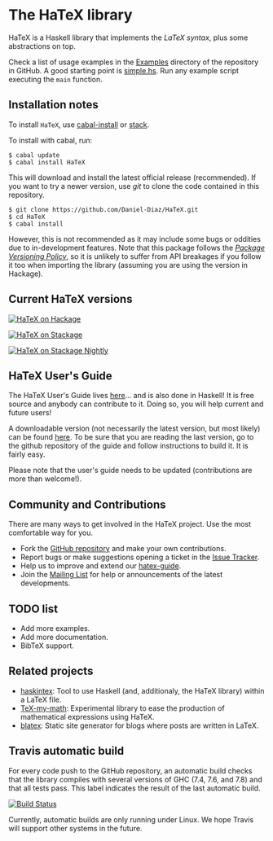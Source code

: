 
# The HaTeX library

HaTeX is a Haskell library that implements the *LaTeX syntax*, plus some abstractions on top.

Check a list of usage examples in the [Examples](https://github.com/Daniel-Diaz/HaTeX/tree/master/Examples) directory
of the repository in GitHub.
A good starting point is [simple.hs](https://github.com/Daniel-Diaz/HaTeX/blob/master/Examples/simple.hs).
Run any example script executing the ``main`` function.

## Installation notes

To install `HaTeX`, use [cabal-install](http://hackage.haskell.org/package/cabal-install)
or [stack](http://docs.haskellstack.org/en/stable/README).

To install with cabal, run:

    $ cabal update
    $ cabal install HaTeX

This will download and install the latest official release (recommended).
If you want to try a newer version, use _git_ to clone the code contained
in this repository.

    $ git clone https://github.com/Daniel-Diaz/HaTeX.git
    $ cd HaTeX
    $ cabal install

However, this is not recommended as it may include some bugs or oddities due to in-development features.
Note that this package follows the [_Package Versioning Policy_](http://www.haskell.org/haskellwiki/Package_versioning_policy),
so it is unlikely to suffer from API breakages if you follow it too when importing the library (assuming
you are using the version in Hackage).

## Current HaTeX versions

[![HaTeX on Hackage](https://img.shields.io/hackage/v/HaTeX.svg)](https://hackage.haskell.org/package/HaTeX)

[![HaTeX on Stackage](http://stackage.org/package/HaTeX/badge/lts)](http://stackage.org/lts/package/HaTeX)

[![HaTeX on Stackage Nightly](http://stackage.org/package/HaTeX/badge/nightly)](http://stackage.org/nightly/package/HaTeX)

## HaTeX User's Guide

The HaTeX User's Guide lives [here](https://github.com/Daniel-Diaz/hatex-guide)... and is also done in Haskell!
It is free source and anybody can contribute to it. Doing so, you will help current and future users!

A downloadable version (not necessarily the latest version, but most likely)
can be found [here](http://daniel-diaz.github.com/projects/hatex/hatex-guide.pdf).
To be sure that you are reading the last version, go to the github repository of the guide and follow instructions
to build it. It is fairly easy.

Please note that the user's guide needs to be updated (contributions are more than welcome!).

## Community and Contributions

There are many ways to get involved in the HaTeX project. Use the most comfortable way for you.

* Fork the [GitHub repository](https://github.com/Daniel-Diaz/HaTeX) and make your own contributions.
* Report bugs or make suggestions opening a ticket in the [Issue Tracker](https://github.com/Daniel-Diaz/HaTeX/issues).
* Help us to improve and extend our [hatex-guide](https://github.com/Daniel-Diaz/hatex-guide).
* Join the [Mailing List](http://projects.haskell.org/cgi-bin/mailman/listinfo/hatex) for help or announcements of the
latest developments.

## TODO list

* Add more examples.
* Add more documentation.
* BibTeX support.

## Related projects

* [haskintex](http://daniel-diaz.github.io/projects/haskintex): Tool to use Haskell (and, additionaly, the HaTeX library)
within a LaTeX file.
* [TeX-my-math](https://github.com/leftaroundabout/Symbolic-math-HaTeX): Experimental library to ease the production
of mathematical expressions using HaTeX.
* [blatex](http://hackage.haskell.org/package/blatex): Static site generator for blogs where posts are written
in LaTeX.

## Travis automatic build

For every code push to the GitHub repository, an automatic build checks that the library compiles with several
versions of GHC (7.4, 7.6, and 7.8) and that all tests pass. This label indicates the result of the last automatic
build.

[![Build Status](https://travis-ci.org/Daniel-Diaz/HaTeX.png?branch=master)](https://travis-ci.org/Daniel-Diaz/HaTeX)

Currently, automatic builds are only running under Linux. We hope Travis will support other systems in the future.
